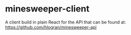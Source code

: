 # minesweeper-client
A client build in plain React for the API that can be found at: https://github.com/hlogran/minesweeper-api
